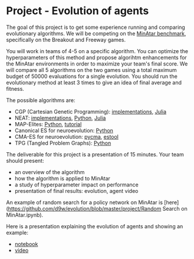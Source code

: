 # Project - Evolution of agents

The goal of this project is to get some experience running and comparing
evolutionary algorithms. We will be competing on the [MinAtar
benchmark](https://github.com/kenjyoung/MinAtar), specifically on the Breakout
and Freeway games. 

You will work in teams of 4-5 on a specific algorithm. You can optimize the
hyperparameters of this method and propose algorihtm enhancements for the
MinAtar environments in order to maximize your team's final score. We will
compare all 5 algorithms on the two games using a total maximum budget of 50000
evaluations for a single evolution. You should run the evolutionary method at
least 3 times to give an idea of final average and fitness.

The possible algorithms are:
+ CGP (Cartesian Genetic Programming): [implementations](https://www.cartesiangp.com/resources), [Julia](https://github.com/d9w/CartesianGeneticProgramming.jl/)
+ NEAT: [implementations](http://eplex.cs.ucf.edu/neat_software/), [Python](https://github.com/d9w/prettyNEAT), [Julia](https://github.com/TemplierPaul/NeuroEvolution.jl)
+ MAP-Elites: [Python](https://github.com/resibots/pymap_elites), [tutorial](https://github.com/jbmouret/map_elites_tutorial)
+ Canonical ES for neuroevolution: [Python](https://github.com/PatrykChrabaszcz/Canonical_ES_Atari)
+ CMA-ES for neuroevolution: [pycma](https://github.com/CMA-ES/pycma), [estool](https://github.com/hardmaru/estool)
+ TPG (Tangled Problem Graphs): [Python](https://github.com/Ryan-Amaral/PyTPG)

The deliverable for this project is a presentation of 15 minutes. Your team should present:
+ an overview of the algorithm
+ how the algorithm is applied to MinAtar
+ a study of hyperparameter impact on performance
+ presentation of final results: evolution, agent video

An example of random search for a policy network on MinAtar is [here](https://github.com/d9w/evolution/blob/master/project/Random Search on MinAtar.ipynb).

Here is a presentation explaining the evolution of agents and showing an example:
  + [notebook](https://github.com/d9w/evolution/blob/master/project/agent_evolution.ipynb)
  + [video](https://youtu.be/ByGsyRRvYuk)

